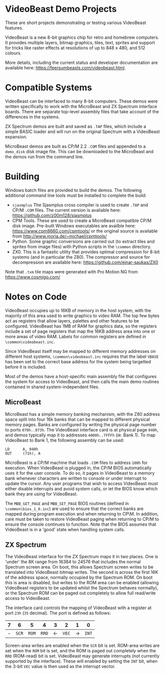 # VideoBeast Demo Projects

These are short projects demonstrating or testing various VideoBeast features.

VideoBeast is a new 8-bit graphics chip for retro and homebrew computers. It provides
multiple layers, bitmap graphics, tiles, text, sprites and support for tricks like raster
effects at resolutions of up to 848 x 480, and 512 colours.

More details, including the current status and developer documentation are available here: https://feersumbeasts.com/videobeast.html.

# Compatible Systems

VideoBeast can be interfaced to many 8-bit computers. These demos were written specifically
to work with the MicroBeast and ZX Spectrum interface boards. There are separate top-level assembly 
files that take account of the differences in the systems.

ZX Spectrum demos are built and saved as `.TAP` files, which include a simple BASIC loader and
will run on the original Spectrum with a VideoBeast expansion.

MicroBeast demos are built as CP/M 2.2 `.COM` files and appended to a `demo_disk` disk image
file. This can be downloaded to the MicroBeast and the demos run from the command line.

# Building

Windows batch files are provided to build the demos. The following additional command line tools 
must be installed to complete the build:

 * `sjasmplus` The Sjasmplus cross compiler is used to create `.TAP` and CP/M `.COM` files. The current version is avaliable here: https://github.com/z00m128/sjasmplus
 * CPM Tools. These are used to create a MicroBeast compatible CP/M disk image. Pre-built Windows executables are availble here: https://www.cpm8680.com/cpmtools/ or the original source is available from http://www.moria.de/~michael/cpmtools/
 * Python. Some graphic conversions are carried out (to extract tiles and sprites from image files) with Python scripts in the `\common` directory.
 * ZX0. This is a fantastic utility that provides optimal compression for 8-bit systems (and in particular the Z80). The compressor and source for decompression are available here: https://github.com/einar-saukas/ZX0

Note that `.txm` tile maps were generated with Pro Motion NG from https://www.cosmigo.com/

# Notes on Code

VideoBeast occupies up to 16KB of memory in the host system, with the majority of this area used to write graphics to video RAM. The top few bytes act
as registers that allow layers, palettes and other features to be configured. VideoBeast has 1MB of RAM for graphics data, so the registers include
a set of page registers that map the 16KB address area into one or more areas of video RAM. Labels for common registers are defined in `\common\videobeast.inc`.

Since VideoBeast itself may be mapped to different memory addresses on different host systems, `\common\videobeast.inc` requires that the label
`VBASE` has been set to the correct base address for the system being targetted before it is included.

Most of the demos have a host-specific main assembly file that configures the system for access to VideoBeast, and then calls the main demo 
routines contained in shared system-independent files.

## MicroBeast

MicroBeast has a simple memory banking mechanism, with the Z80 address space split into four 16k banks that can be mapped to different physical
memory pages. Banks are configured by writing the physical page number to ports `070h..073h`. The VideoBeast interface card is at physical 
page `040h`, and demos typically map it to addresses `4000h..7FFFh` (ie. Bank 1). To map VideoBeast to Bank 1, the following assembly can be used:

```
LD      A, 040h
OUT     (71h), A
```

MicroBeast is a CP/M machine that loads `.COM` files to address `100h` for execution. When VideoBeast is plugged in, the CP/M BIOS automatically uses it
for the user console. To do so, it pages in VideoBeast to a memory bank whenever characters are written to console or under interrupt to update the 
cursor. Any user programs that wish to access VideoBeast must either disable interrupts and avoid system calls, or let the BIOS know which bank they
are using for VideoBeast.

The `MBB_GET_PAGE` and `MBB_SET_PAGE` BIOS routines (defined in `\common\bios_1_6.inc`) are used to ensure that the correct banks are mapped 
during program execution and when returning to CP\M. In addition, care must be taken to restore VideoBeast paging when returning to CP/M to ensure 
the console continues to function. Note that the BIOS assumes that VideoBeast is in a 'good' state when handling system calls.

## ZX Spectrum

The VideoBeast interface for the ZX Spectrum maps it in two places. One is 'under' the 8K range from 16384 to 24576 that includes the normal Spectrum 
screen area. On boot, this allows Spectrum screen writes to be translated into VideoBeast bitmap writes. The second is across the first 16K of the
address space, normally occupied by the Spectrum ROM. On boot this is area is disabled, but writes to the ROM area can be enabled (allowing VideoBeast registers to be updated whilst the Spectrum behaves normally), or the Spectrum ROM can be paged out completely to allow full read/write access to VideoBeast.

The interface card controls the mapping of VideoBeast with a register at port `23h` (`35` decimal). The port is defined as follows:

|  7   |   6   |  5   |   4   |  3   |   2   |  1   |   0   | 
| ---- | ----- | ---- | ----- | ---- | ----- | ---- | ----- |
|  -   | `SCR` | `ROM`| `RRD` |   <- | `VEC` | ->   | `INT` |

Screen-area writes are enabled when the `SCR` bit is set. ROM-area writes are set when the `ROM` bit is set, and the ROM is paged out completely when
the `RRD` (ROM-read) bit is set. VideoBeast may generate interrupts (not currently supported by the interface). These will enabled by setting the `INT` bit, when the 3-bit `VEC` value is then used as the interrupt vector.